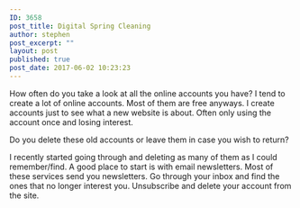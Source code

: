 ```yaml
---
ID: 3658
post_title: Digital Spring Cleaning
author: stephen
post_excerpt: ""
layout: post
published: true
post_date: 2017-06-02 10:23:23
---
```

<p id="7f3c" class="graf graf--p graf-after--h3">How often do you take a look at all the online accounts you have? I tend to create a lot of online accounts. Most of them are free anyways. I create accounts just to see what a new website is about. Often only using the account once and losing interest.</p>
<p id="8c5e" class="graf graf--p graf-after--p">Do you delete these old accounts or leave them in case you wish to return?</p>
<p id="de24" class="graf graf--p graf-after--p graf--trailing">I recently started going through and deleting as many of them as I could remember/find. A good place to start is with email newsletters. Most of these services send you newsletters. Go through your inbox and find the ones that no longer interest you. Unsubscribe and delete your account from the site.</p>